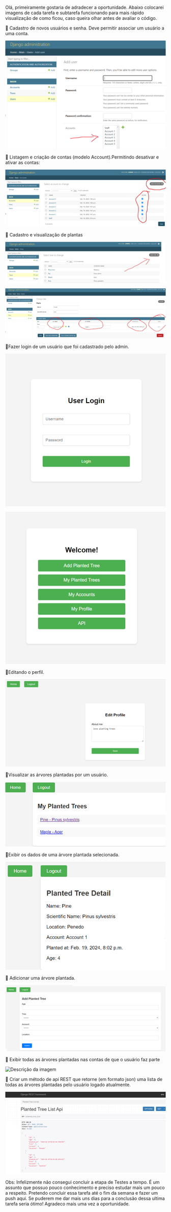 Olá, primeiramente gostaria de adradecer a oportunidade. 
Abaixo colocarei imagens de cada tarefa e subtarefa funcionando para mais rápido visualização de como ficou, caso queira olhar antes de avaliar o código. 

:small_blue_diamond: Cadastro de novos usuários e senha. Deve permitir associar um usuário a uma conta.

![Descrição da imagem](imagens/youshopadminuser.png)

:small_blue_diamond: Listagem e criação de contas (modelo Account).Permitindo desativar e ativar as contas:

![Descrição da imagem](imagens/youshopadmin.png)

:small_blue_diamond: Cadastro e visualização de plantas

![Descrição da imagem](imagens/youshopadmintree.png)

![Descrição da imagem](imagens/youshoptreevisualiser.png)


:small_blue_diamond:Fazer login de um usuário que foi cadastrado pelo admin.

![Descrição da imagem](imagens/youshoplogin.png)

![Descrição da imagem](imagens/youshophome.png)

:small_blue_diamond:Editando o perfil.

![Descrição da imagem](imagens/youshopprofile.png)

:small_blue_diamond:Visualizar as árvores plantadas por um usuário.


![Descrição da imagem](imagens/youshopmytrees.png)

:small_blue_diamond:Exibir os dados de uma árvore plantada selecionada.

![Descrição da imagem](imagens/youshoptreedetail.png)

:small_blue_diamond: Adicionar uma árvore plantada.

![Descrição da imagem](imagens/youshopaddtree.png)

:small_blue_diamond: Exibir todas as árvores plantadas nas contas de que o usuário faz parte

![Descrição da imagem](imagens/youshopmyaccounts.png)

:small_blue_diamond: Criar um método de api REST que retorne (em formato json) uma lista de todas as árvores plantadas pelo usuário logado atualmente.

![Descrição da imagem](imagens/youshopapi.png)


Obs: Infelizmente não consegui concluir a etapa de Testes a tempo. É um assunto que possuo pouco conhecimento e preciso estudar mais um pouco a respeito. Pretendo concluir essa tarefa até o fim da semana e fazer um push aqui. Se puderem me dar mais uns dias para a conclusão dessa ultima tarefa seria ótimo! Agradeco mais uma vez a oportunidade. 
